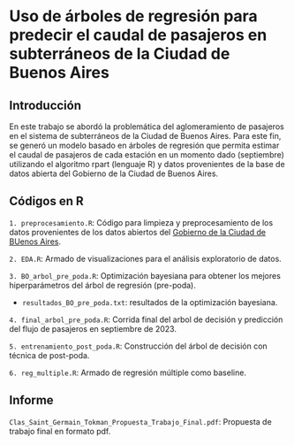 # Uso de árboles de regresión para predecir el caudal de pasajeros en subterráneos de la Ciudad de Buenos Aires

## Introducción

En este trabajo se abordó la problemática del aglomeramiento de pasajeros en el sistema de subterráneos de la Ciudad de Buenos Aires. Para este fin, se generó un modelo basado en árboles de regresión que permita estimar el caudal de pasajeros de cada estación en un momento dado (septiembre) utilizando el algoritmo rpart (lenguaje R) y datos provenientes de la base de datos abierta del Gobierno de la Ciudad de Buenos Aires.

## Códigos en R

`1. preprocesamiento.R`: Código para limpieza y preprocesamiento de los datos provenientes de los datos abiertos del [Gobierno de la Ciudad de BUenos Aires](https://data.buenosaires.gob.ar/dataset/).

`2. EDA.R`: Armado de visualizaciones para el análisis exploratorio de datos.

`3. BO_arbol_pre_poda.R`: Optimización bayesiana para obtener los mejores hiperparámetros del árbol de regresión (pre-poda).
- `resultados_BO_pre_poda.txt`: resultados de la optimización bayesiana.

`4. final_arbol_pre_poda.R`: Corrida final del arbol de decisión y predicción del flujo de pasajeros en septiembre de 2023.

`5. entrenamiento_post_poda.R`: Construcción del árbol de decisión con técnica de post-poda.

`6. reg_multiple.R`: Armado de regresión múltiple como baseline.

## Informe

`Clas_Saint_Germain_Tokman_Propuesta_Trabajo_Final.pdf`: Propuesta de trabajo final en formato pdf.

